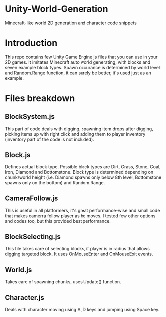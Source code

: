# Unity-World-Generation
Minecraft-like world 2D generation and character code snippets


# Introduction

This repo contains few Unity Game Engine js files that you can use in your 2D games. It imitates Minecraft auto world generating, with blocks and seven example block types. Spawn occurance is determined by world level and Random.Range function, it can surely be better, it's used just as an example.

# Files breakdown

## BlockSystem.js
This part of code deals with digging, spawning item drops after digging, picking items up with right click and adding them to player inventory (inventory part of the code is not included).

## Block.js
Defines actual block type. Possible block types are Dirt, Grass, Stone, Coal, Iron, Diamond and Bottomstone. Block type is determined depending on chunk/world height (i.e. Diamond spawns only below 8th level, Bottomstone spawns only on the bottom) and Random.Range.

## CameraFollow.js
This is useful in all platformers, it's great performance-wise and small code that makes camerra follow player as he moves. I tested few other options and codes too, but this provided best performance.

## BlockSelecting.js
This file takes care of selecting blocks, if player is in radius that allows digging targeted block. It uses OnMouseEnter and OnMouseExit events.

## World.js
Takes care of spawning chunks, uses Update() function.

## Character.js
Deals with character moving using A, D keys and jumping using Space key.
